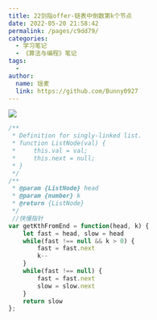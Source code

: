 ```yaml
---
title: 22剑指offer-链表中倒数第k个节点
date: 2022-05-20 21:58:42
permalink: /pages/c9dd79/
categories:
  - 学习笔记
  - 《算法与编程》笔记
tags:
  -
author:
  name: 瑶麦
  link: https://github.com/Bunny0927
---
```

![](https://cdn.jsdelivr.net/gh/liuzw-cyy/images/img/20220401125214.png)

```js
/**
 * Definition for singly-linked list.
 * function ListNode(val) {
 *     this.val = val;
 *     this.next = null;
 * }
 */
/**
 * @param {ListNode} head
 * @param {number} k
 * @return {ListNode}
 */
 //快慢指针
var getKthFromEnd = function(head, k) {
    let fast = head, slow = head
    while(fast !== null && k > 0) {
        fast = fast.next
        k--
    }
    while(fast !== null) {
        fast = fast.next
        slow = slow.next
    }
    return slow
};
```